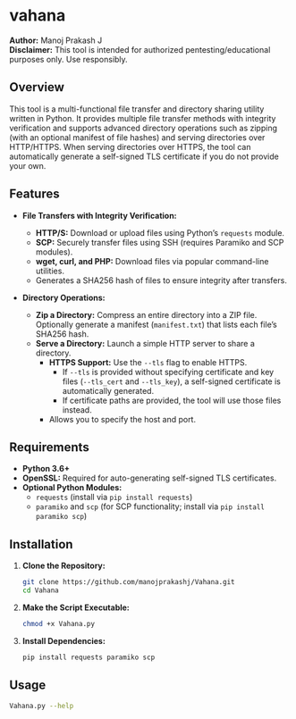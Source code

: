# vahana 

**Author:** Manoj Prakash J  
**Disclaimer:** This tool is intended for authorized pentesting/educational purposes only. Use responsibly.

## Overview

This tool is a multi-functional file transfer and directory sharing utility written in Python. It provides multiple file transfer methods with integrity verification and supports advanced directory operations such as zipping (with an optional manifest of file hashes) and serving directories over HTTP/HTTPS. When serving directories over HTTPS, the tool can automatically generate a self-signed TLS certificate if you do not provide your own.

## Features

- **File Transfers with Integrity Verification:**
  - **HTTP/S:** Download or upload files using Python’s `requests` module.
  - **SCP:** Securely transfer files using SSH (requires Paramiko and SCP modules).
  - **wget, curl, and PHP:** Download files via popular command-line utilities.
  - Generates a SHA256 hash of files to ensure integrity after transfers.

- **Directory Operations:**
  - **Zip a Directory:** Compress an entire directory into a ZIP file. Optionally generate a manifest (`manifest.txt`) that lists each file’s SHA256 hash.
  - **Serve a Directory:** Launch a simple HTTP server to share a directory.
    - **HTTPS Support:** Use the `--tls` flag to enable HTTPS.
      - If `--tls` is provided without specifying certificate and key files (`--tls_cert` and `--tls_key`), a self-signed certificate is automatically generated.
      - If certificate paths are provided, the tool will use those files instead.
    - Allows you to specify the host and port.

## Requirements

- **Python 3.6+**
- **OpenSSL:** Required for auto-generating self-signed TLS certificates.
- **Optional Python Modules:**  
  - `requests` (install via `pip install requests`)
  - `paramiko` and `scp` (for SCP functionality; install via `pip install paramiko scp`)

## Installation

1. **Clone the Repository:**

   ```bash
   git clone https://github.com/manojprakashj/Vahana.git
   cd Vahana

2. **Make the Script Executable:**

   ```bash
   chmod +x Vahana.py

3. **Install Dependencies:**

   ```bash
   pip install requests paramiko scp

## Usage

   ```bash
   Vahana.py --help

